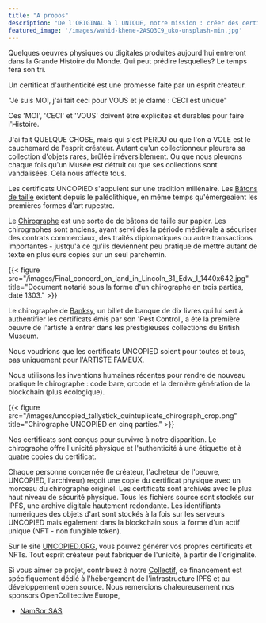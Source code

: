 ```yaml
---
title: "A propos"
description: "De l'ORIGINAL à l'UNIQUE, notre mission : créer des certificats physiques et numériques d'authenticité, d'expertise ou d'inventaire pour l'éternité."
featured_image: '/images/wahid-khene-2ASQ3C9_uko-unsplash-min.jpg'
---
```


Quelques oeuvres physiques ou digitales produites aujourd'hui entreront dans la Grande Histoire du Monde. 
Qui peut prédire lesquelles? Le temps fera son tri. 

Un certificat d'authenticité est une promesse faite par un esprit créateur. 

"Je suis MOI, j'ai fait ceci pour VOUS et je clame : CECI est unique"

Ces 'MOI', 'CECI' et 'VOUS' doivent être explicites et durables pour faire l'Histoire. 

J'ai fait QUELQUE CHOSE, mais qui s'est PERDU ou que l'on a VOLE est le cauchemard de l'esprit créateur. 
Autant qu'un collectionneur pleurera sa collection d'objets rares, brûlée irréversiblement. Ou que nous pleurons
chaque fois qu'un Musée est détruit ou que ses collections sont vandalisées. Cela nous affecte tous. 

Les certificats UNCOPIED s'appuient sur une tradition millénaire. Les [Bâtons de taille](https://fr.wikipedia.org/wiki/B%C3%A2ton_de_comptage) 
existent depuis le paléolithique, en même temps qu'émergeaient les premières formes d'art rupestre. 

Le [Chirographe](https://fr.wikipedia.org/wiki/Chirographe) est une sorte de de bâtons de taille sur papier. Les chirographes sont anciens, 
ayant servi dès la période médiévale à sécuriser des contrats commerciaux, des traités diplomatiques ou autre transactions importantes - 
justqu'à ce qu'ils deviennent peu pratique de mettre autant de texte en plusieurs copies sur un seul parchemin. 

{{< figure src="/images/Final_concord_on_land_in_Lincoln_31_Edw_I_1440x642.jpg" title="Document notarié sous la forme d'un chirographe en trois parties, daté 1303." >}}

Le chirographe de [Banksy](https://mixmag.fr/read/un-billet-de-banque-signe-banksy-entre-au-british-museum-news), un billet de banque de dix livres qui lui sert à authentifier les certificats émis par son 'Pest Control',
a été la première oeuvre de l'artiste à entrer dans les prestigieuses collections du British Museum.  

Nous voudrions que les certificats UNCOPIED soient pour toutes et tous, pas uniquement pour l'ARTISTE FAMEUX. 

Nous utilisons les inventions humaines récentes pour rendre de nouveau pratique le chirographe : code bare, qrcode et la 
dernière génération de la blockchain (plus écologique).

{{< figure src="/images/uncopied_tallystick_quintuplicate_chirograph_crop.png" title="Chirographe UNCOPIED en cinq parties." >}}

Nos certificats sont conçus pour survivre à notre disparition. Le chirographe offre l'unicité physique et l'authenticité à une étiquette et
à quatre copies du certificat. 

Chaque personne concernée (le créateur, l'acheteur de l'oeuvre, UNCOPIED, l'archiveur) reçoit une copie du certificat physique avec un morceau du chirographe originel. 
Les certificats sont archivés avec le plus haut niveau de sécurité physique. Tous les fichiers source sont stockés sur IPFS, une archive digitale
hautement redondante. Les identifiants numériques des objets d'art sont stockés à la fois sur les serveurs UNCOPIED mais également dans 
la blockchain sous la forme d'un actif unique (NFT - non fungible token). 

Sur le site [UNCOPIED.ORG](https://uncopied.org), vous pouvez générer vos propres certificats et NFTs. 
Tout esprit créateur peut fabriquer de l'unicité, à partir de l'originalité. 

Si vous aimer ce projet, contribuez à notre [Collectif](https://opencollective.com/uncopied), ce financement est 
spécifiquement dédié à l'hébergement de l'infrastructure IPFS et au développement open source. Nous remercions 
chaleureusement nos sponsors OpenColltective Europe,
* [NamSor SAS](https://www.namsor.com/)